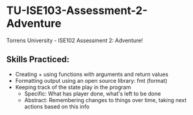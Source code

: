# TU-ISE103-Assessment-2-Adventure
Torrens University - ISE102 Assessment 2: Adventure!  
## Skills Practiced:  
- Creating + using functions with arguments and return values   
- Formatting output using an open source library: fmt (format)   
- Keeping track of the state play in the program     
    + Specific: What has player done, what's left to be done     
    + Abstract: Remembering changes to things over time, taking next actions based on this info
